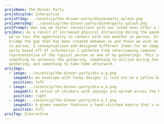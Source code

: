 ```yaml
---
projsName: The Dinner Party
projsDscplne: Interactive
projsFtImg: ../assets/p/the-dinner-party/dinnerparty_splash.png
projsHeroImg: ../assets/p/the-dinner-party/dinnerparty_splash.png
projPrompt: How can we foster connections with our loved ones after a year apart?
projDesc: As a result of increased physical distancing during the pandemic,
  we've lost the opportunity to connect with one another in person. In order to
  bridge the gap that has been created between us and those we wish we could see
  in person, I conceptualized and designed different items for an imaginary
  party based off of information I gathered from interviewing someone
  representative of the typical person at one of my gatherings. This includes
  something to announce the gathering, something to utilize during the
  gathering, and something to take home afterward.
projImgs:
  - image: ../assets/p/the-dinner-party/din-w_g.png
    imageAlt: An envelope with funky designs is laid out on a yellow background.
    position: left
  - image: ../assets/p/the-dinner-party/din-w_e.png
    imageAlt: A series of stickers with sayings are spread across the board.
    position: right
  - image: ../assets/p/the-dinner-party/din-w_f.png
    imageAlt: A green sweater features a hand-stitched mantra that's sewed in backwards.
    position: full
projTag: Interactive
---
```


